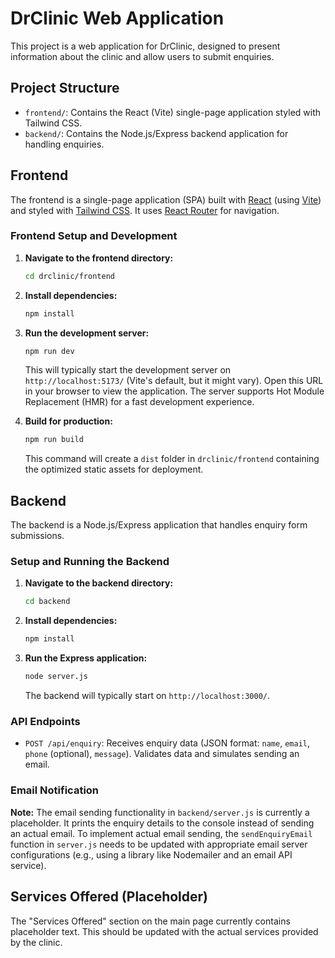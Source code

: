 # DrClinic Web Application

This project is a web application for DrClinic, designed to present information about the clinic and allow users to submit enquiries.

## Project Structure

-   `frontend/`: Contains the React (Vite) single-page application styled with Tailwind CSS.
-   `backend/`: Contains the Node.js/Express backend application for handling enquiries.

## Frontend

The frontend is a single-page application (SPA) built with [React](https://reactjs.org/) (using [Vite](https://vitejs.dev/)) and styled with [Tailwind CSS](https://tailwindcss.com/). It uses [React Router](https://reactrouter.com/) for navigation.

### Frontend Setup and Development

1.  **Navigate to the frontend directory:**
    ```bash
    cd drclinic/frontend
    ```

2.  **Install dependencies:**
    ```bash
    npm install
    ```

3.  **Run the development server:**
    ```bash
    npm run dev
    ```
    This will typically start the development server on `http://localhost:5173/` (Vite's default, but it might vary). Open this URL in your browser to view the application. The server supports Hot Module Replacement (HMR) for a fast development experience.

4.  **Build for production:**
    ```bash
    npm run build
    ```
    This command will create a `dist` folder in `drclinic/frontend` containing the optimized static assets for deployment.

## Backend

The backend is a Node.js/Express application that handles enquiry form submissions.

### Setup and Running the Backend

1.  **Navigate to the backend directory:**
    ```bash
    cd backend
    ```

2.  **Install dependencies:**
    ```bash
    npm install
    ```

3.  **Run the Express application:**
    ```bash
    node server.js
    ```
    The backend will typically start on `http://localhost:3000/`.

### API Endpoints

-   `POST /api/enquiry`: Receives enquiry data (JSON format: `name`, `email`, `phone` (optional), `message`). Validates data and simulates sending an email.

### Email Notification

**Note:** The email sending functionality in `backend/server.js` is currently a placeholder. It prints the enquiry details to the console instead of sending an actual email. To implement actual email sending, the `sendEnquiryEmail` function in `server.js` needs to be updated with appropriate email server configurations (e.g., using a library like Nodemailer and an email API service).

## Services Offered (Placeholder)

The "Services Offered" section on the main page currently contains placeholder text. This should be updated with the actual services provided by the clinic.
